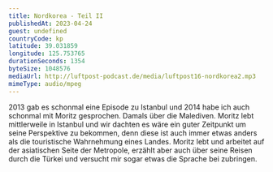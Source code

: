 ```yaml
---
title: Nordkorea - Teil II
publishedAt: 2023-04-24
guest: undefined
countryCode: kp
latitude: 39.031859
longitude: 125.753765
durationSeconds: 1354
byteSize: 1048576 
mediaUrl: http://luftpost-podcast.de/media/luftpost16-nordkorea2.mp3
mimeType: audio/mpeg
---
```


2013 gab es schonmal eine Episode zu Istanbul und 2014 habe ich auch schonmal mit Moritz gesprochen. Damals über die Malediven. Moritz lebt mittlerweile in Istanbul und wir dachten es wäre ein guter Zeitpunkt um seine Perspektive zu bekommen, denn diese ist auch immer etwas anders als die touristische Wahrnehmung eines Landes. Moritz lebt und arbeitet auf der asiatischen Seite der Metropole, erzählt aber auch über seine Reisen durch die Türkei und versucht mir sogar etwas die Sprache bei zubringen.
